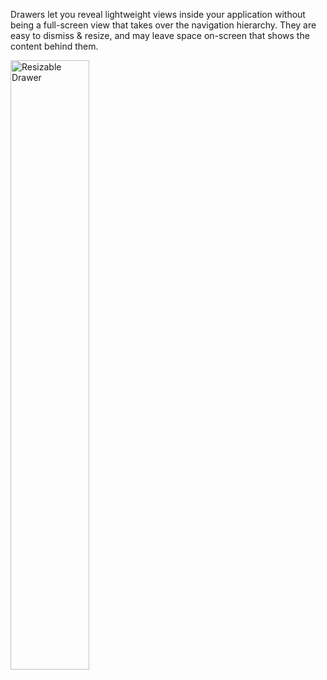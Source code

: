 Drawers let you reveal lightweight views inside your application without being a full-screen view that takes over the navigation hierarchy. They are easy to dismiss & resize, and may leave space on-screen that shows the content behind them.

<!-- Drawers and action sheets are similar, revealing themselves from the bottom or the top of the screen, usually revealing a simpler set of commands or options. -->

<img src="https://static2.sharepointonline.com/files/fabric/fabric-website/images/controls/ios/drawer/msdrawercontroller.png" alt="Resizable Drawer" style="width: 50%;" />
